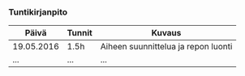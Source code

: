 ### Tuntikirjanpito
Päivä | Tunnit | Kuvaus
--------------- | ----- | ------
19.05.2016 | 1.5h | Aiheen suunnittelua ja repon luonti
... | ... | ...

